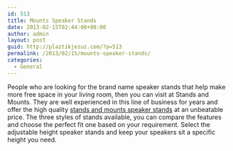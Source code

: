 ```yaml
---
id: 513
title: Mounts Speaker Stands
date: 2013-02-15T02:44:00+00:00
author: admin
layout: post
guid: http://plaztikjezuz.com/?p=513
permalink: /2013/02/15/mounts-speaker-stands/
categories:
  - General
---
```

People who are looking for the brand name speaker stands that help make more free space in your living room, then you can visit at Stands and Mounts. They are well experienced in this line of business for years and offer the high quality [stands and mounts speaker stands](http://www.standsandmounts.com/speakerstands.aspx) at an unbeatable price. The three styles of stands available, you can compare the features and choose the perfect fit one based on your requirement. Select the adjustable height speaker stands and keep your speakers sit a specific height you need.